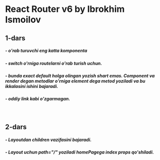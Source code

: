 # React Router v6 by Ibrokhim Ismoilov

## 1-dars

##### <BrowserRouter/> - o'rab turuvchi eng katta komponenta

##### <Routes/> - switch o'rniga routelarni o'rab turish uchun.

##### <Route/> - bunda exact default holga olingan yozish shart emas. Component va render degan metodlar o'rniga element dega metod yoziladi va bu ikkalasini ishini bajaradi.

##### <Link /> - oddiy link kabi o'zgarmagan.

<br>

## 2-dars

##### <Outlet/> - Layoutdan children vazifasini bajaradi.

##### <Routes /> - Layout uchun path="/" yoziladi homePagega index props qo'shiladi.
